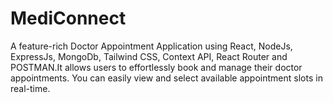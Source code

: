 # MediConnect
A feature-rich Doctor Appointment Application using React, NodeJs, ExpressJs, MongoDb, Tailwind CSS, Context API, React Router and POSTMAN.It allows users to effortlessly book and manage their doctor appointments. You can easily view and select available appointment slots in real-time.
